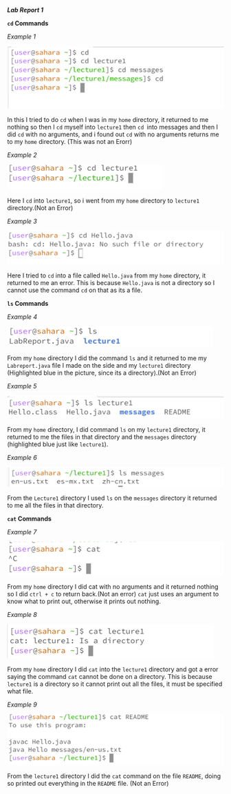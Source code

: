 ***Lab Report 1***

**`cd` Commands**

*Example 1*

![Image](LabReport1.1.png)

In this I tried to do `cd` when I was in my `home` directory, it returned to me nothing so then I `cd` myself into `lecture1` then `cd `into messages and then I did `cd` with no arguments, and i found out `cd` with no arguments returns me to my `home` directory. (This was not an Erorr)

*Example 2*

![Image](LabReport.1.2.png)

Here I `cd` into `lecture1`, so i went from my `home` directory to `lecture1` directory.(Not an Error)

*Example 3*

![Image](LabReport1.3.png)

Here I tried to `cd` into a file called `Hello.java` from my `home` directory, it returned to me an error. This is because `Hello.java` is not a directory so I cannot use the command `cd` on that as its a file.

**`ls` Commands**

*Example 4*

![Image](LabReport1.4.png)

From my `home` directory I did the command `ls` and it returned to me my `Labreport.java` file I made on the side and my `lecture1` directory (Highlighted blue in the picture, since its a directory).(Not an Error)

*Example 5*

![Image](LabReport.1.6.png)

From my `home` directory, I did command `ls` on my `lecture1` directory, it returned to me the files in that directory and the `messages` directory (highlighted blue just like `lecture1`).

*Example 6*

![Image](LabReport1.5.png)

From the `Lecture1` directory I used `ls` on the `messages` directory it returned to me all the files in that directory.

**`cat` Commands**

*Example 7*

![Image](LabReport1.7.png)

From my `home` directory I did cat with no arguments and it returned nothing so I did `ctrl + c` to return back.(Not an error) `cat` just uses an argument to know what to print out, otherwise it prints out nothing.

*Example 8*

![Image](LabReport1.8.png)

From my `home` directory I did `cat` into the `lecture1` directory and got a error saying the command `cat` cannot be done on a directory. This is because `lecture1` is a directory so it cannot print out all the files, it must be specified what file.

*Example 9*

![Image](LabReport1.9.png)

From the `lecture1` directory I did the `cat` command on the file `README`, doing so printed out everything in the `README` file. (Not an Error)


